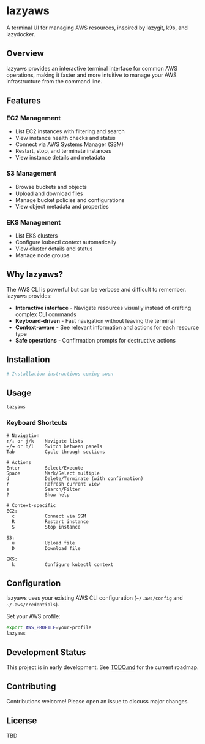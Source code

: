 # lazyaws

A terminal UI for managing AWS resources, inspired by lazygit, k9s, and lazydocker.

## Overview

lazyaws provides an interactive terminal interface for common AWS operations, making it faster and more intuitive to manage your AWS infrastructure from the command line.

## Features

### EC2 Management
- List EC2 instances with filtering and search
- View instance health checks and status
- Connect via AWS Systems Manager (SSM)
- Restart, stop, and terminate instances
- View instance details and metadata

### S3 Management
- Browse buckets and objects
- Upload and download files
- Manage bucket policies and configurations
- View object metadata and properties

### EKS Management
- List EKS clusters
- Configure kubectl context automatically
- View cluster details and status
- Manage node groups

## Why lazyaws?

The AWS CLI is powerful but can be verbose and difficult to remember. lazyaws provides:
- **Interactive interface** - Navigate resources visually instead of crafting complex CLI commands
- **Keyboard-driven** - Fast navigation without leaving the terminal
- **Context-aware** - See relevant information and actions for each resource type
- **Safe operations** - Confirmation prompts for destructive actions

## Installation

```bash
# Installation instructions coming soon
```

## Usage

```bash
lazyaws
```

### Keyboard Shortcuts

```
# Navigation
↑/↓ or j/k    Navigate lists
←/→ or h/l    Switch between panels
Tab           Cycle through sections

# Actions
Enter         Select/Execute
Space         Mark/Select multiple
d             Delete/Terminate (with confirmation)
r             Refresh current view
s             Search/Filter
?             Show help

# Context-specific
EC2:
  c           Connect via SSM
  R           Restart instance
  S           Stop instance

S3:
  u           Upload file
  D           Download file

EKS:
  k           Configure kubectl context
```

## Configuration

lazyaws uses your existing AWS CLI configuration (`~/.aws/config` and `~/.aws/credentials`).

Set your AWS profile:
```bash
export AWS_PROFILE=your-profile
lazyaws
```

## Development Status

This project is in early development. See [TODO.md](TODO.md) for the current roadmap.

## Contributing

Contributions welcome! Please open an issue to discuss major changes.

## License

TBD
